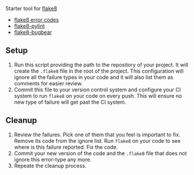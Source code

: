 Starter tool for [flake8](https://flake8.pycqa.org/)

* [flake8 error codes](https://flake8.pycqa.org/en/latest/user/error-codes.html)
* [flake8-pylint](https://pypi.org/project/flake8-pylint/)
* [flake8-bugbear](https://github.com/PyCQA/flake8-bugbear)


## Setup

1. Run this script providing the path to the repository of your project. It will create the `.flake8` file in the root of the project. This configuration will ignore all the failure types in your code and it will also list them as comments
   for easier review.
1. Commit this file to your version control system and configure your CI system to run `flake8` on your code on every push. This will ensure no new type of failure will get past the CI system.

## Cleanup

1. Review the failures. Pick one of them that you feel is important to fix. Remove its code from the ignore list. Run `flake8` on your code to see where is this failure reported. Fix the code.
1. Commit your new version of the code and the `.flake8` file that does not ignore this error-type any more.
1. Repeate the cleanup process.

